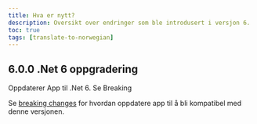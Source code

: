 ```yaml
---
title: Hva er nytt?
description: Oversikt over endringer som ble introdusert i versjon 6.
toc: true
tags: [translate-to-norwegian]
---
```

## 6.0.0 .Net 6 oppgradering 

Oppdaterer App til .Net 6. Se Breaking


Se [breaking changes](../breaking-changes) for hvordan oppdatere app til å bli kompatibel med denne versjonen.
